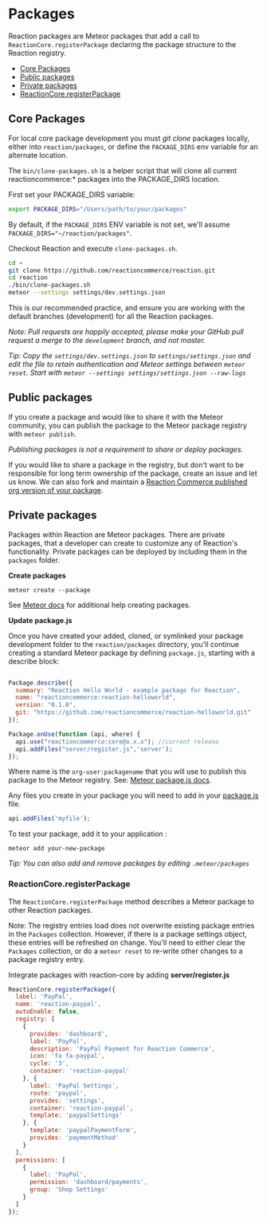 # Packages
Reaction packages are Meteor packages that add a call to `ReactionCore.registerPackage` declaring the package structure to the Reaction registry.

- [Core Packages](#core-packages)
- [Public packages](#public-packages)
- [Private packages](#private-packages)
- [ReactionCore.registerPackage](#reactioncoreregisterpackage)


## Core Packages
For local core package development you must _git clone_ packages locally, either into `reaction/packages`, or define the `PACKAGE_DIRS` env variable for an alternate location.

The `bin/clone-packages.sh` is a helper script that will clone all current reactioncommerce:* packages into the PACKAGE_DIRS location.

First set your PACKAGE_DIRS variable:

```bash
export PACKAGE_DIRS="/Users/path/to/your/packages"
```

By default, if the `PACKAGE_DIRS` ENV variable is not set, we'll assume `PACKAGE_DIRS="~/reaction/packages"`.

Checkout Reaction and execute `clone-packages.sh`.

```bash
cd ~
git clone https://github.com/reactioncommerce/reaction.git
cd reaction
./bin/clone-packages.sh
meteor --settings settings/dev.settings.json
```

This is our recommended practice, and ensure you are working with the default branches (development) for all the Reaction packages.

_Note: Pull requests are happily accepted, please make your GitHub pull request a merge to the `development` branch, and not master._

_Tip: Copy the `settings/dev.settings.json` to `settings/settings.json` and edit the file to retain authentication and Meteor settings between `meteor reset`. Start with `meteor --settings settings/settings.json --raw-logs`_

## Public packages
If you create a package and would like to share it with the Meteor community, you can publish the package to the Meteor package registry with `meteor publish`.

_Publishing packages is not a requirement to share or deploy packages._

If you would like to share a package in the registry, but don't want to be responsible for long term ownership of the package, create an issue and let us know. We can also fork and maintain a [Reaction Commerce published org version of your package](https://atmospherejs.com/reactioncommerce).

## Private packages
Packages within Reaction are Meteor packages. There are private packages, that a developer can create to customize any of Reaction's functionality. Private packages can be deployed by including them in the `packages` folder.

**Create packages**

```
meteor create --package
```

See [Meteor docs](https://docs.meteor.com/#/full/writingpackages) for additional help creating packages.

**Update package.js**

Once you have created your added, cloned, or symlinked your package development folder to the `reaction/packages` directory, you'll continue creating a standard Meteor package by defining `package.js`, starting with a describe block:

```javascript

Package.describe({
  summary: "Reaction Hello World - example package for Reaction",
  name: "reactioncommerce:reaction-helloworld",
  version: "0.1.0",
  git: "https://github.com/reactioncommerce/reaction-helloworld.git"
});

Package.onUse(function (api, where) {
  api.use("reactioncommerce:core@x.x.x"); //current release
  api.addFiles("server/register.js",'server');
});
```

Where name is the `org-user:packagename` that you will use to publish this package to the Meteor registry. See: [Meteor package.js docs](https://docs.meteor.com/#/full/packagejs).

Any files you create in your package you will need to add in your [package.js](https://docs.meteor.com/#/full/packagejs) file.

```javascript
api.addFiles('myfile');
```

To test your package, add it to your application :

```
meteor add your-new-package
```

_Tip: You can also add and remove packages by editing `.meteor/packages`_

### ReactionCore.registerPackage
The `ReactionCore.registerPackage` method describes a Meteor package to other Reaction packages.

Note: The registry entries load does not overwrite existing package entries in the `Packages` collection. However, if there is a package settings object, these entries will be refreshed on change. You'll need to either clear the `Packages` collection, or do a `meteor reset` to re-write other changes to a package registry entry.

Integrate packages with reaction-core by adding **server/register.js**

```javascript
ReactionCore.registerPackage({
  label: 'PayPal',
  name: 'reaction-paypal',
  autoEnable: false,
  registry: [
    {
      provides: 'dashboard',
      label: 'PayPal',
      description: 'PayPal Payment for Reaction Commerce',
      icon: 'fa fa-paypal',
      cycle: '3',
      container: 'reaction-paypal'
    }, {
      label: 'PayPal Settings',
      route: 'paypal',
      provides: 'settings',
      container: 'reaction-paypal',
      template: 'paypalSettings'
    }, {
      template: 'paypalPaymentForm',
      provides: 'paymentMethod'
    }
  ],
  permissions: [
    {
      label: 'PayPal',
      permission: 'dashboard/payments',
      group: 'Shop Settings'
    }
  ]
});
```